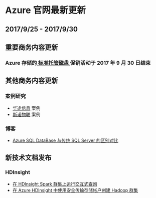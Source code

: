 <properties
	pageTitle="Azure 官网本周更新 | Azure"
    description="Azure 官网本周更新"
    services=""
    documentationCenter=""
    authors=""
    manager=""
    editor=""
    tags=""/>

<tags ms.service="weekly-updates" ms.date="" wacn.date="" wacn.lang="cn"/>

# Azure 官网最新更新
## 2017/9/25 - 2017/9/30

## 重要商务内容更新
### Azure 存储的<a id="weekly-updates-9-26_pricing-storage" href="/pricing/details/storage/"> 标准托管磁盘 </a>促销活动于 2017 年 9 月 30 日结束

## 其他商务内容更新
### 案例研究
<ul>
<li><a href="/partnerancasestudy/case-studies/huatugz/" id="weekly-updates-9-25_casestudy-huatugz">华途信息</a> 案例</li>
<li><a href="/partnerancasestudy/case-studies/sino/" id="weekly-updates-9-25_casestudy-sino">斯诺物联</a> 案例</li>
</ul>

### 博客
<ul>
<li><a href="/blog/2017/09/26/AzureSQLDataBasevstraditionalSQLServer" id="weekly-updates-9-25_blog-AzureSQLDataBasevstraditionalSQLServer">Azure SQL DataBase 与传统 SQL Server 的区别对比</a></li>
</ul>

## 新技术文档发布
### HDInsight
<ul>
<li><a id="weekly-updates-9-26_docs-hdinsight-apache-spark-load-data-run-query" href="//docs.azure.cn/zh-cn/hdinsight/hdinsight-apache-spark-load-data-run-query">在 HDInsight Spark 群集上运行交互式查询</a></li>
<li><a id="weekly-updates-9-26_docs-hdinsight-hadoop-create-linux-clusters-with-secure-transfer-storage" href="//docs.azure.cn/zh-cn/hdinsight/hdinsight-hadoop-create-linux-clusters-with-secure-transfer-storage">在 Azure HDInsight 中使用安全传输存储帐户创建 Hadoop 群集</a></li>
</ul>